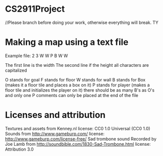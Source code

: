 # CS2911Project

//Please branch before doing your work, otherwise everything will break. TY

# Making a map using a text file

Example file:
2
3
W W
P B
W W

The first line is the width
The second line if the height
all characters are capitalized

O stands for goal
F stands for floor
W stands for wall
B stands for Box (makes it a floor tile and places a box on it)
P stands for player (makes a floor tile and initializes the player on it)
there should be as many B's as O's and only one P
comments can only be placed at the end of the file

# Licenses and attribution
Textures and assets from Kenney.nl license: CC0 1.0 Universal (CC0 1.0) 
Sounds from http://www.gameburp.com/ license: http://www.gameburp.com/license-free/
Sad trombone sound Recorded by Joe Lamb from  http://soundbible.com/1830-Sad-Trombone.html  license: Attribution 3.0
